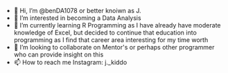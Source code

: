 - 👋 Hi, I’m @benDA1078 or better knoiwn as J. 
- 👀 I’m interested in becoming a Data Analysis
- 🌱 I’m currently learning R Programming as I have already have moderate knowledge of Excel, but decided to continue that education into programming as I find that career area interesting for my time worth
- 💞️ I’m looking to collaborate on Mentor's or perhaps other programmer who can provide insight on this 
- 📫 How to reach me Instagram: j._kiddo 

<!---
benDA1078/benDA1078 is a ✨ special ✨ repository because its `README.md` (this file) appears on your GitHub profile.
You can click the Preview link to take a look at your changes.
--->
